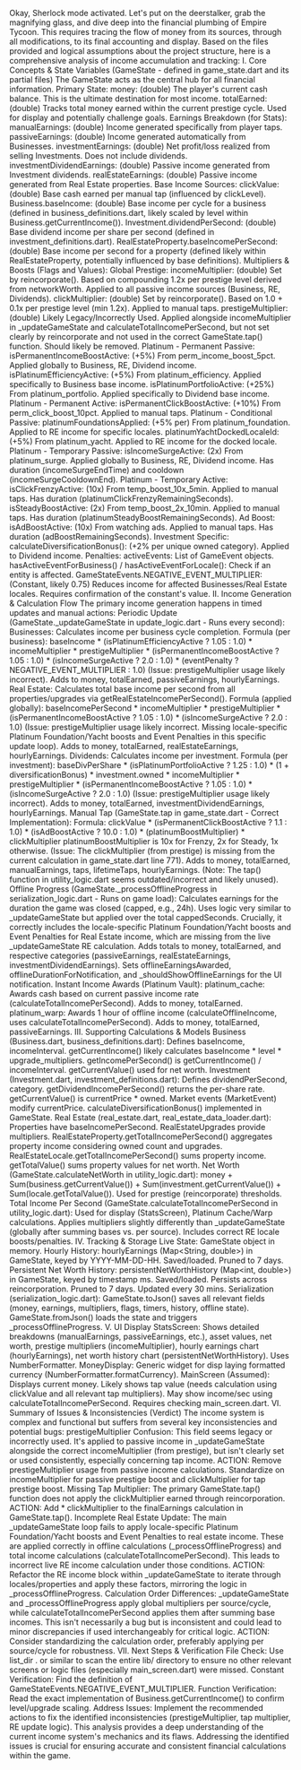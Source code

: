 Okay, Sherlock mode activated. Let's put on the deerstalker, grab the magnifying glass, and dive deep into the financial plumbing of Empire Tycoon. This requires tracing the flow of money from its sources, through all modifications, to its final accounting and display.
Based on the files provided and logical assumptions about the project structure, here is a comprehensive analysis of income accumulation and tracking:
I. Core Concepts & State Variables (GameState - defined in game_state.dart and its partial files)
The GameState acts as the central hub for all financial information.
Primary State:
money: (double) The player's current cash balance. This is the ultimate destination for most income.
totalEarned: (double) Tracks total money earned within the current prestige cycle. Used for display and potentially challenge goals.
Earnings Breakdown (for Stats):
manualEarnings: (double) Income generated specifically from player taps.
passiveEarnings: (double) Income generated automatically from Businesses.
investmentEarnings: (double) Net profit/loss realized from selling Investments. Does not include dividends.
investmentDividendEarnings: (double) Passive income generated from Investment dividends.
realEstateEarnings: (double) Passive income generated from Real Estate properties.
Base Income Sources:
clickValue: (double) Base cash earned per manual tap (influenced by clickLevel).
Business.baseIncome: (double) Base income per cycle for a business (defined in business_definitions.dart, likely scaled by level within Business.getCurrentIncome()).
Investment.dividendPerSecond: (double) Base dividend income per share per second (defined in investment_definitions.dart).
RealEstateProperty.baseIncomePerSecond: (double) Base income per second for a property (defined likely within RealEstateProperty, potentially influenced by base definitions).
Multipliers & Boosts (Flags and Values):
Global Prestige:
incomeMultiplier: (double) Set by reincorporate(). Based on compounding 1.2x per prestige level derived from networkWorth. Applied to all passive income sources (Business, RE, Dividends).
clickMultiplier: (double) Set by reincorporate(). Based on 1.0 + 0.1x per prestige level (min 1.2x). Applied to manual taps.
prestigeMultiplier: (double) Likely Legacy/Incorrectly Used. Applied alongside incomeMultiplier in _updateGameState and calculateTotalIncomePerSecond, but not set clearly by reincorporate and not used in the correct GameState.tap() function. Should likely be removed.
Platinum - Permanent Passive:
isPermanentIncomeBoostActive: (+5%) From perm_income_boost_5pct. Applied globally to Business, RE, Dividend income.
isPlatinumEfficiencyActive: (+5%) From platinum_efficiency. Applied specifically to Business base income.
isPlatinumPortfolioActive: (+25%) From platinum_portfolio. Applied specifically to Dividend base income.
Platinum - Permanent Active:
isPermanentClickBoostActive: (+10%) From perm_click_boost_10pct. Applied to manual taps.
Platinum - Conditional Passive:
platinumFoundationsApplied: (+5% per) From platinum_foundation. Applied to RE income for specific locales.
platinumYachtDockedLocaleId: (+5%) From platinum_yacht. Applied to RE income for the docked locale.
Platinum - Temporary Passive:
isIncomeSurgeActive: (2x) From platinum_surge. Applied globally to Business, RE, Dividend income. Has duration (incomeSurgeEndTime) and cooldown (incomeSurgeCooldownEnd).
Platinum - Temporary Active:
isClickFrenzyActive: (10x) From temp_boost_10x_5min. Applied to manual taps. Has duration (platinumClickFrenzyRemainingSeconds).
isSteadyBoostActive: (2x) From temp_boost_2x_10min. Applied to manual taps. Has duration (platinumSteadyBoostRemainingSeconds).
Ad Boost:
isAdBoostActive: (10x) From watching ads. Applied to manual taps. Has duration (adBoostRemainingSeconds).
Investment Specific:
calculateDiversificationBonus(): (+2% per unique owned category). Applied to Dividend income.
Penalties:
activeEvents: List of GameEvent objects.
hasActiveEventForBusiness() / hasActiveEventForLocale(): Check if an entity is affected.
GameStateEvents.NEGATIVE_EVENT_MULTIPLIER: (Constant, likely 0.75) Reduces income for affected Businesses/Real Estate locales. Requires confirmation of the constant's value.
II. Income Generation & Calculation Flow
The primary income generation happens in timed updates and manual actions:
Periodic Update (GameState._updateGameState in update_logic.dart - Runs every second):
Businesses:
Calculates income per business cycle completion.
Formula (per business): baseIncome * (isPlatinumEfficiencyActive ? 1.05 : 1.0) * incomeMultiplier * prestigeMultiplier * (isPermanentIncomeBoostActive ? 1.05 : 1.0) * (isIncomeSurgeActive ? 2.0 : 1.0) * (eventPenalty ? NEGATIVE_EVENT_MULTIPLIER : 1.0)
(Issue: prestigeMultiplier usage likely incorrect).
Adds to money, totalEarned, passiveEarnings, hourlyEarnings.
Real Estate:
Calculates total base income per second from all properties/upgrades via getRealEstateIncomePerSecond().
Formula (applied globally): baseIncomePerSecond * incomeMultiplier * prestigeMultiplier * (isPermanentIncomeBoostActive ? 1.05 : 1.0) * (isIncomeSurgeActive ? 2.0 : 1.0)
(Issue: prestigeMultiplier usage likely incorrect. Missing locale-specific Platinum Foundation/Yacht boosts and Event Penalties in this specific update loop).
Adds to money, totalEarned, realEstateEarnings, hourlyEarnings.
Dividends:
Calculates income per investment.
Formula (per investment): baseDivPerShare * (isPlatinumPortfolioActive ? 1.25 : 1.0) * (1 + diversificationBonus) * investment.owned * incomeMultiplier * prestigeMultiplier * (isPermanentIncomeBoostActive ? 1.05 : 1.0) * (isIncomeSurgeActive ? 2.0 : 1.0)
(Issue: prestigeMultiplier usage likely incorrect).
Adds to money, totalEarned, investmentDividendEarnings, hourlyEarnings.
Manual Tap (GameState.tap in game_state.dart - Correct Implementation):
Formula: clickValue * (isPermanentClickBoostActive ? 1.1 : 1.0) * (isAdBoostActive ? 10.0 : 1.0) * (platinumBoostMultiplier) * clickMultiplier
platinumBoostMultiplier is 10x for Frenzy, 2x for Steady, 1x otherwise.
(Issue: The clickMultiplier (from prestige) is missing from the current calculation in game_state.dart line 771).
Adds to money, totalEarned, manualEarnings, taps, lifetimeTaps, hourlyEarnings.
(Note: The tap() function in utility_logic.dart seems outdated/incorrect and likely unused).
Offline Progress (GameState._processOfflineProgress in serialization_logic.dart - Runs on game load):
Calculates earnings for the duration the game was closed (capped, e.g., 24h).
Uses logic very similar to _updateGameState but applied over the total cappedSeconds.
Crucially, it correctly includes the locale-specific Platinum Foundation/Yacht boosts and Event Penalties for Real Estate income, which are missing from the live _updateGameState RE calculation.
Adds totals to money, totalEarned, and respective categories (passiveEarnings, realEstateEarnings, investmentDividendEarnings).
Sets offlineEarningsAwarded, offlineDurationForNotification, and _shouldShowOfflineEarnings for the UI notification.
Instant Income Awards (Platinum Vault):
platinum_cache: Awards cash based on current passive income rate (calculateTotalIncomePerSecond). Adds to money, totalEarned.
platinum_warp: Awards 1 hour of offline income (calculateOfflineIncome, uses calculateTotalIncomePerSecond). Adds to money, totalEarned, passiveEarnings.
III. Supporting Calculations & Models
Business (Business.dart, business_definitions.dart): Defines baseIncome, incomeInterval. getCurrentIncome() likely calculates baseIncome * level * upgrade_multipliers. getIncomePerSecond() is getCurrentIncome() / incomeInterval. getCurrentValue() used for net worth.
Investment (Investment.dart, investment_definitions.dart): Defines dividendPerSecond, category. getDividendIncomePerSecond() returns the per-share rate. getCurrentValue() is currentPrice * owned. Market events (MarketEvent) modify currentPrice. calculateDiversificationBonus() implemented in GameState.
Real Estate (real_estate.dart, real_estate_data_loader.dart): Properties have baseIncomePerSecond. RealEstateUpgrades provide multipliers. RealEstateProperty.getTotalIncomePerSecond() aggregates property income considering owned count and upgrades. RealEstateLocale.getTotalIncomePerSecond() sums property income. getTotalValue() sums property values for net worth.
Net Worth (GameState.calculateNetWorth in utility_logic.dart): money + Sum(business.getCurrentValue()) + Sum(investment.getCurrentValue()) + Sum(locale.getTotalValue()). Used for prestige (reincorporate) thresholds.
Total Income Per Second (GameState.calculateTotalIncomePerSecond in utility_logic.dart): Used for display (StatsScreen), Platinum Cache/Warp calculations. Applies multipliers slightly differently than _updateGameState (globally after summing bases vs. per source). Includes correct RE locale boosts/penalties.
IV. Tracking & Storage
Live State: GameState object in memory.
Hourly History: hourlyEarnings (Map<String, double>) in GameState, keyed by YYYY-MM-DD-HH. Saved/loaded. Pruned to 7 days.
Persistent Net Worth History: persistentNetWorthHistory (Map<int, double>) in GameState, keyed by timestamp ms. Saved/loaded. Persists across reincorporation. Pruned to 7 days. Updated every 30 mins.
Serialization (serialization_logic.dart): GameState.toJson() saves all relevant fields (money, earnings, multipliers, flags, timers, history, offline state). GameState.fromJson() loads the state and triggers _processOfflineProgress.
V. UI Display
StatsScreen: Shows detailed breakdowns (manualEarnings, passiveEarnings, etc.), asset values, net worth, prestige multipliers (incomeMultiplier), hourly earnings chart (hourlyEarnings), net worth history chart (persistentNetWorthHistory). Uses NumberFormatter.
MoneyDisplay: Generic widget for disp laying formatted currency (NumberFormatter.formatCurrency).
MainScreen (Assumed): Displays current money. Likely shows tap value (needs calculation using clickValue and all relevant tap multipliers). May show income/sec using calculateTotalIncomePerSecond. Requires checking main_screen.dart.
VI. Summary of Issues & Inconsistencies (Verdict)
The income system is complex and functional but suffers from several key inconsistencies and potential bugs:
prestigeMultiplier Confusion: This field seems legacy or incorrectly used. It's applied to passive income in _updateGameState alongside the correct incomeMultiplier (from prestige), but isn't clearly set or used consistently, especially concerning tap income. ACTION: Remove prestigeMultiplier usage from passive income calculations. Standardize on incomeMultiplier for passive prestige boost and clickMultiplier for tap prestige boost.
Missing Tap Multiplier: The primary GameState.tap() function does not apply the clickMultiplier earned through reincorporation. ACTION: Add * clickMultiplier to the finalEarnings calculation in GameState.tap().
Incomplete Real Estate Update: The main _updateGameState loop fails to apply locale-specific Platinum Foundation/Yacht boosts and Event Penalties to real estate income. These are applied correctly in offline calculations (_processOfflineProgress) and total income calculations (calculateTotalIncomePerSecond). This leads to incorrect live RE income calculation under those conditions. ACTION: Refactor the RE income block within _updateGameState to iterate through locales/properties and apply these factors, mirroring the logic in _processOfflineProgress.
Calculation Order Differences: _updateGameState and _processOfflineProgress apply global multipliers per source/cycle, while calculateTotalIncomePerSecond applies them after summing base incomes. This isn't necessarily a bug but is inconsistent and could lead to minor discrepancies if used interchangeably for critical logic. ACTION: Consider standardizing the calculation order, preferably applying per source/cycle for robustness.
VII. Next Steps & Verification
File Check: Use list_dir . or similar to scan the entire lib/ directory to ensure no other relevant screens or logic files (especially main_screen.dart) were missed.
Constant Verification: Find the definition of GameStateEvents.NEGATIVE_EVENT_MULTIPLIER.
Function Verification: Read the exact implementation of Business.getCurrentIncome() to confirm level/upgrade scaling.
Address Issues: Implement the recommended actions to fix the identified inconsistencies (prestigeMultiplier, tap multiplier, RE update logic).
This analysis provides a deep understanding of the current income system's mechanics and its flaws. Addressing the identified issues is crucial for ensuring accurate and consistent financial calculations within the game.